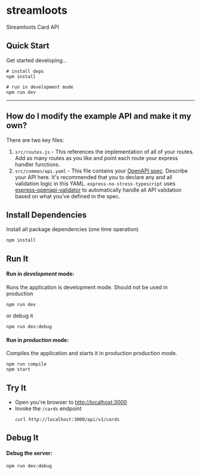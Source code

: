 # streamloots

Streamloots Card API

## Quick Start

Get started developing...

```shell
# install deps
npm install

# run in development mode
npm run dev

```

---

## How do I modify the example API and make it my own?

There are two key files:
1. `src/routes.js` - This references the implementation of all of your routes. Add as many routes as you like and point each route your express handler functions.
2. `src/common/api.yaml` - This file contains your [OpenAPI spec](https://swagger.io/specification/). Describe your API here. It's recommended that you to declare any and all validation logic in this YAML. `express-no-stress-typescript`  uses [express-openapi-validator](https://github.com/cdimascio/express-openapi-validator) to automatically handle all API validation based on what you've defined in the spec.

## Install Dependencies

Install all package dependencies (one time operation)

```shell
npm install
```

## Run It
#### Run in *development* mode:
Runs the application is development mode. Should not be used in production

```shell
npm run dev
```

or debug it

```shell
npm run dev:debug
```

#### Run in *production* mode:

Compiles the application and starts it in production production mode.

```shell
npm run compile
npm start
```

## Try It
* Open you're browser to [http://localhost:3000](http://localhost:3000)
* Invoke the `/cards` endpoint 
  ```shell
  curl http://localhost:3000/api/v1/cards
  ```


## Debug It

#### Debug the server:

```
npm run dev:debug
```